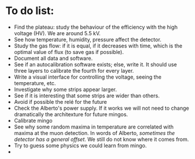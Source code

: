 # To do list:
- Find the plateau: study the behaviour of the efficiency with the high voltage (HV). We are around 5.5 kV.
- See how temperature, humidity, pressure affect the detector.
- Study the gas flow: if it is equal, if it decreases with time, which is the optimal value of flux (to save gas if possible).
- Document all data and software.
- See if an autocalibration software exists; else, write it. It should use three layers to calibrate the fourth for every layer.
- Write a visual interface for controlling the voltage, seeing the temperature, etc.
- Investigate why some strips appear larger.
- See if it is interesting that some strips are wider than others.
- Avoid if possible the relé for the future
- Check the Alberto's power supply. If it works we will not need to change dramatically the architexture for future mingos.
- Calibrate mingo
- See why some random maxima in temperature are correlated with maxima at the muon detection. In words of Alberto, *sometimes the detector has a general offset*. We still do not know where it comes from.
- Try to guess some physics we could learn from mingo.
- 
